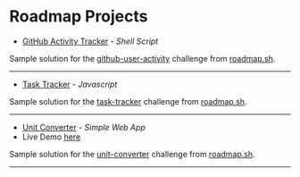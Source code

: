 # Roadmap Projects
- [GitHub Activity Tracker](https://github.com/Aj-Seven/roadmap-projects/tree/master/github-user-activity) - *Shell Script*

Sample solution for the [github-user-activity](https://roadmap.sh/projects/github-user-activity) challenge from [roadmap.sh](https://roadmap.sh/).

---
- [Task Tracker](https://github.com/Aj-Seven/roadmap-projects/tree/master/task-tracker) - *Javascript*

Sample solution for the [task-tracker](https://roadmap.sh/projects/task-tracker) challenge from [roadmap.sh](https://roadmap.sh/).

---
- [Unit Converter](https://github.com/Aj-Seven/roadmap-projects/tree/master/unit-conversion) - *Simple Web App*
- Live Demo [here](https://aj-seven.github.io/roadmap-projects/unit-conversion/)

Sample solution for the [unit-converter](https://roadmap.sh/projects/unit-converter) challenge from [roadmap.sh](https://roadmap.sh/).

---

